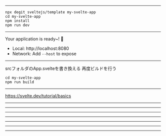 ---------------------------------------------
```
npx degit sveltejs/template my-svelte-app
cd my-svelte-app
npm install
npm run dev
```
---------------------------------------------

  Your application is ready~! 🚀

  - Local:      http://localhost:8080
  - Network:    Add `--host` to expose
---------------------------------------------
srcフォルダのApp.svelteを書き換える
再度ビルドを行う
```
cd my-svelte-app
npm run build
```
---------------------------------------------

https://svelte.dev/tutorial/basics

---------------------------------------------
---------------------------------------------
---------------------------------------------
---------------------------------------------
---------------------------------------------
---------------------------------------------
---------------------------------------------
